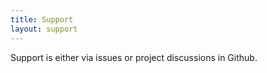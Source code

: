 ```yaml
---
title: Support
layout: support
---
```


Support is either via issues or project discussions in Github.
